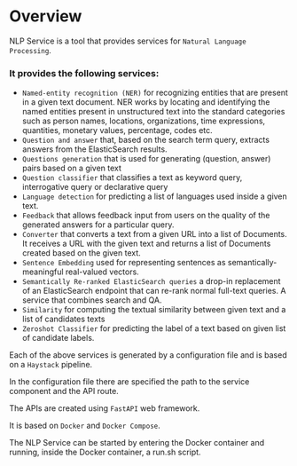 # Overview

NLP Service is a tool that provides services for ``Natural Language Processing``.


### It provides the following services:

- ``Named-entity recognition (NER)`` for recognizing entities that are present in a given text document. NER works by locating and identifying the named entities present in unstructured text into the standard categories such as person names, locations, organizations, time expressions, quantities, monetary values, percentage, codes etc.
- ``Question and answer`` that, based on the search term query, extracts answers from the ElasticSearch results.
- ``Questions generation`` that is used for generating (question, answer) pairs based on a given text
- ``Question classifier`` that classifies a text as keyword query, interrogative query or declarative query
- ``Language detection`` for predicting a list of languages used inside a given text.
- ``Feedback`` that allows feedback input from users on the quality of the generated answers for a particular query.
- ``Converter`` that converts a text from a given URL into a list of Documents. It receives a URL with the given text and returns a list of Documents created based on the given text.
- ``Sentence Embedding`` used for representing sentences as semantically-meaningful real-valued vectors. 
- ``Semantically Re-ranked ElasticSearch queries`` a drop-in replacement of an ElasticSearch endpoint that can re-rank normal full-text queries. A service that combines search and QA.
- ``Similarity`` for computing the textual similarity between given text and a list of candidates texts
- ``Zeroshot Classifier`` for predicting the label of a text based on given list of candidate labels.

Each of the above services is generated by a configuration file and is based on a ``Haystack`` pipeline.

In the configuration file there are specified the path to the service component and the API route.

The APIs are created using ``FastAPI`` web framework.

It is based on ``Docker`` and ``Docker Compose``.

The NLP Service can be started by entering the Docker container and running, inside the Docker container, a run.sh script.